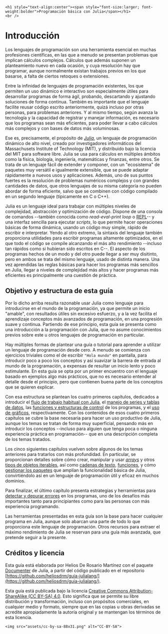 ```@raw html
<h1 style="text-align:center"><span style="font-size:larger; font-weight:bolder">Programación básica con Julia</span></h1>
<br />
```

# Introducción

Los lenguajes de programación son una herramienta esencial en muchas profesiones científicas, en las que a menudo se presentan problemas que implican cálculos complejos. Cálculos que además suponen un planteamiento nuevo en cada ocasión, y cuya resolución hay que programar, aunque normalmente existan trabajos previos en los que basarse, a falta de ciertos retoques o extensiones.

Entre la infinidad de lenguajes de programación existentes, los que permiten un uso dinámico e interactivo son especialmente útiles para desarrollar programas de forma ágil, probando, descartando y ajustando soluciones de forma continua. También es importante que el lenguaje facilite reusar código escrito anteriormente, quizá incluso por otras personas, para problemas anteriores. Y al mismo tiempo, según avanza la tecnología y la capacidad de registrar y manejar información, es necesario que los programas sean más eficientes, para poder llevar a cabo cálculos más complejos y con bases de datos más voluminosas.

Ese es, precisamente, el propósito de [*Julia*](https://julialang.org), un lenguaje de programación dinámico de alto nivel, creado por investigadores informáticos del Massachusets Institute of Technology (MIT), y distribuido bajo la licencia del MIT para software libre. Julia se usa para cálculos en múltiples ámbitos como la física, biología, ingeniería, matemáticas y finanzas, entre otros. Se trata de un lenguaje fácil de extender y componer, con un "ecosistema" de paquetes muy versátil e igualmente extensible, que se puede adaptar rápidamente a nuevos usos y aplicaciones. Además, uno de sus puntos fuertes es la resolución de problemas numéricos complejos y con grandes cantidades de datos, que otros lenguajes de su misma categoría no pueden abordar de forma eficiente, salvo que se combinen con código compilado en un segundo lenguaje (típicamente en C o C++).

Julia es un lenguaje ideal para trabajar con múltiples niveles de complejidad, abstracción y optimización de código. Dispone de una consola de comandos --también conocida como *read-eval-print loop* o [REPL](https://es.wikipedia.org/wiki/REPL)-- y una interfaz sencilla para ejecutar *scripts*, lo que permite hacer operaciones básicas de forma dinámica, usando un código muy simple, rápido de escribir e interpretar. Yendo al otro extremo, la sintaxis del lenguaje también proporciona utilidades para escribir programas altamente optimizados, en el que todo el código se compile alcanzando el más alto rendimiento --incluso tan rápidos como si hubieran sido escritos en C--. El aspecto de los programas hechos de un modo y del otro puede llegar a ser muy disitinto, pero en ambos se trata del mismo lenguaje, usado de distinta manera. Una vez aprendidas las reglas básicas para hacer los programas más sencillos en Julia, llegar a niveles de complejidad más altos y hacer programas más eficientes es principalmente una cuestión de práctica.

## Objetivo y estructura de esta guía

Por lo dicho arriba resulta razonable usar Julia como lenguaje para introducirse en el mundo de la programación, ya que permite un inicio "amable", con resultados útiles sin excesivo esfuerzo, y a la vez facilita el aprendizaje conceptos más avanzados de programación, en una progresión suave y continua. Partiendo de ese principio, esta guía se presenta como una introducción a la programación con Julia, que no asume conocimientos previos sobre este u otros lenguajes de programación en particular.

Hay múltiples formas de plantear una guía o tutorial para aprender a utilizar un lenguaje de programación desde cero. A menudo se comienza con ejercicios triviales como el de escribir `"Hola mundo"` en pantalla, para introducir poco a poco los conceptos y así suavizar la barrera de entrada al mundo de la programación, a expensas de resultar un inicio lento y poco estimulante. En esta guía se opta por un primer encuentro con el lenguaje basado en ejemplos algo más prácticos, que no es necesario entender al detalle desde el principio, pero que contienen buena parte de los conceptos que se quieren explicar.

Con esa estructura se plantean los cuatro primeros capítulos, dedicados a introducir el [flujo de trabajo habitual con Julia](1-primerospasos.md), el [manejo de series y tablas de datos](2-series-tablas.md), las [funciones y estructuras de control](3-funciones-control.md) de los programas, y el [uso de gráficos](4-graficos.md), respectivamente. Con los contenidos de esos cuatro primeros capítulos se cubre la base necesaria para hacer un uso productivo de Julia, aunque los temas se tratan de forma muy superficial, pensando más en introducir los conceptos --incluso para alguien que tenga poca o ninguna experiencia práctica en programación-- que en una descripción completa de los temas tratados.

Los cinco siguientes capítulos vuelven sobre algunos de los temas anteriores para tratarlos con más profundidad. En particular, se proporcionan detalles sobre cómo crear, manipular y usar [*arrays*](5-arrays.md) y otros [tipos de objetos iterables](6-iterables.md), así como [cadenas de texto](7-strings.md), [funciones](8-funciones-avanzado.md), y cómo [gestionar los paquetes](9-pkg.md) que amplían la funcionalidad básica de Julia, convirtiéndolo así en un lenguaje de programación útil y eficaz en muchos dominios.

Para finalizar, el último capítulo presenta estrategias y herramientas para [detectar y depurar errores](10-debugging.md) en los programas, uno de los desafíos más importantes tanto para principiantes como para las personas con más experiencia programando. 

Las herramientas presentadas en esta guía son la base para hacer cualquier programa en Julia, aunque solo abarcan una parte de todo lo que proporciona este lenguaje de programación. Otros recursos para extraer el máximo rendimiento de Julia se reservan para una guía más avanzada, que pretende seguir a la presente.

## Créditos y licencia

Esta guía está elaborada por Helios De Rosario Martínez con el paquete [Documenter](https://github.com/JuliaDocs/Documenter.jl) de Julia, a partir del código publicado en el repositorio [https://github.com/heliosdrm/guia-julialang/](https://github.com/heliosdrm/guia-julialang/).

Esta guía está publicada bajo la licencia [Creative Commons Attribution-ShareAlike (CC BY-SA) 4.0](http://creativecommons.org/licenses/by-sa/4.0/). Esto significa que se permite su libre distribución y transformación, incluso con propósitos comerciales, en cualquier medio y formato, siempre que en las copias u obras derivadas se acredite apropiadamente la autoría original y se mantengan los términos de esta licencia.

```@raw html
<img src="assets/cc-by-sa-88x31.png" alt="CC-BY-SA">
```
